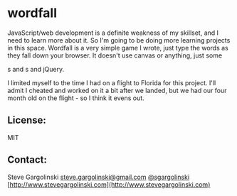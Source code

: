 wordfall
========

JavaScript/web development is a definite weakness of my skillset, and I need to learn more about it. So I'm going to be doing more learning projects in this space. Wordfall is a very simple game I wrote, just type the words as they fall down your browser. It doesn't use canvas or anything, just some <div>s and <span>s and jQuery.

I limited myself to the time I had on a flight to Florida for this project. I'll admit I cheated and worked on it a bit after we landed, but we had our four month old on the flight - so I think it evens out.

## License:

MIT

## Contact:

Steve Gargolinski
steve.gargolinski@gmail.com
[@sgargolinski](http://twitter.com/sgargolinski)
[http://www.stevegargolinski.com](http://www.stevegargolinski.com)
